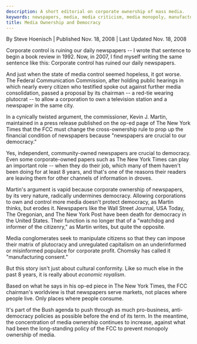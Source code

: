 ```yaml
---
description: A short editorial on corporate ownership of mass media. 
keywords: newspapers, media, media criticism, media monopoly, manufacturing consent, cultural conformity, cultural criticism, sociology
title: Media Ownership and Democracy
---
```


By Steve Hoenisch | Published Nov. 18, 2008 | Last Updated Nov. 18, 2008


Corporate control is ruining our daily newspapers -- I wrote that
sentence to begin a book review in 1992. Now, in 2007, I find myself
writing the same sentence like this: Corporate control has ruined our
daily newspapers.

And just when the state of media control seemed hopeless, it got worse.
The Federal Communication Commission, after holding public hearings
in which nearly every citizen who testified spoke out against further
media consolidation, passed a proposal by its chairman -- a red-tie
wearing plutocrat -- to allow a corporation to own a television station
and a newspaper in the same city.

In a cynically twisted argument, the commissioner, Kevin J. Martin,
maintained in a press release published on the op-ed page of The New
York Times that the FCC must change the cross-ownership rule to prop up
the financial condition of newspapers because "newspapers are crucial to
our democracy."

Yes, independent, community-owned newspapers are crucial to democracy.
Even some corporate-owned papers such as The New York Times can play an
important role -- when they do their job, which many of them haven't
been doing for at least 8 years, and that's one of the reasons their
readers are leaving them for other channels of information in droves.

Martin's argument is vapid because corporate ownership of newspapers, by
its very nature, radically undermines democracy. Allowing corporations
to own and control more media doesn't protect democracy, as Martin
thinks, but erodes it. Newspapers like the Wall Street Journal, USA
Today, The Oregonian, and The New York Post have been death for
democracy in the United States. Their function is no longer that of a
"watchdog and informer of the citizenry," as Martin writes, but quite
the opposite.

Media conglomerates seek to manipulate citizens so that they can
impose their matrix of plutocracy and unregulated capitalism on an
underinformed or misinformed populace for corporate profit. Chomsky has
called it "manufacturing consent."

But this story isn't just about cultural conformity. Like so much else
in the past 8 years, it is really about *economic royalism*.

Based on what he says in his op-ed piece in The New York Times, the FCC
chairman's worldview is that newspapers serve markets, not places where
people live. Only places where people consume.

It's part of the Bush agenda to push through as much pro-business, anti-democracy
policies as possible before the end of its term. In the meantime, the
concentration of media ownership continues to increase, against what had
been the long-standing policy of the FCC to prevent monopoly ownership
of media.



